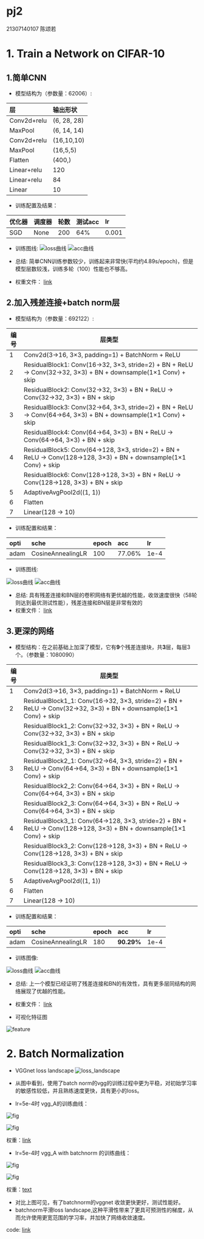 # pj2
21307140107 陈颂若
# 1. Train a Network on CIFAR-10
## 1.简单CNN
* 模型结构为（参数量：62006）:

| 层  | 输出形状  |
|:----------|:----------|
| Conv2d+relu  | (6, 28, 28)    |
| MaxPool   |(6, 14, 14)|
| Conv2d+relu   | (16,10,10)  |
| MaxPool       |(16,5,5) |
| Flatten   |(400,)  |
| Linear+relu   | 120   |
| Linear+relu  | 84|
| Linear   | 10   |
 
* 训练配置及结果：

|优化器|调度器|轮数|测试acc|lr|
|:-----|:-----|:------|:-----|:--|
|SGD|None|200|64%|0.001|

* 训练图线:
![loss曲线](simple_loss.png)
![acc曲线](simple_acc.png)

* 总结:
简单CNN训练参数较少，训练起来非常快(平均约4.89s/epoch)，但是模型层数较浅，训练多轮（100）性能也不够高。
* 权重文件：
[link](https://drive.google.com/file/d/1jVbfX_tetB7FLBB7FBq5TUvI9UbevfKS/view?usp=drive_link)
## 2.加入残差连接+batch norm层
* 模型结构为（参数量：692122）:

| 编号 | 层类型                            |
|--------|-----------------------------------|
| 1      | Conv2d(3→16, 3×3, padding=1) + BatchNorm + ReLU |
| 2      | ResidualBlock1: Conv(16→32, 3×3, stride=2) + BN + ReLU → Conv(32→32, 3×3) + BN + downsample(1×1 Conv) + skip |
|        | ResidualBlock2: Conv(32→32, 3×3) + BN + ReLU → Conv(32→32, 3×3) + BN + skip |
| 3      | ResidualBlock3: Conv(32→64, 3×3, stride=2) + BN + ReLU → Conv(64→64, 3×3) + BN + downsample(1×1 Conv) + skip |
|        | ResidualBlock4: Conv(64→64, 3×3) + BN + ReLU → Conv(64→64, 3×3) + BN + skip |
| 4      | ResidualBlock5: Conv(64→128, 3×3, stride=2) + BN + ReLU → Conv(128→128, 3×3) + BN + downsample(1×1 Conv) + skip |
|        | ResidualBlock6: Conv(128→128, 3×3) + BN + ReLU → Conv(128→128, 3×3) + BN + skip |
| 5      | AdaptiveAvgPool2d((1, 1))         |
| 6      | Flatten                           |
| 7      | Linear(128 → 10)                  |

* 训练配置和结果：

|opti|sche|epoch|acc|lr|
|:---|:---|:---|:---|:--|
|adam|CosineAnnealingLR|100|77.06%|1e-4|

* 训练图线:

![loss曲线](deep_loss.png)
![acc曲线](deep_acc.png)

* 总结:
具有残差连接和BN层的卷积网络有更优越的性能，收敛速度很快（58轮则达到最优测试性能），残差连接和BN层是非常有效的
* 权重文件：
[link](https://drive.google.com/file/d/1s6cHtYxorG6nXae1XHuixqvBHUnGk23z/view?usp=drive_link)
## 3.更深的网络
* 模型结构：在之前基础上加深了模型，它有**9**个残差连接块，共**3**层，每层3个。（参数量：1080090）

| 编号 | 层类型                                     |
|--------|--------------------------------------------|
| 1      | Conv2d(3→16, 3×3, padding=1) + BatchNorm + ReLU |
| 2      | ResidualBlock1_1: Conv(16→32, 3×3, stride=2) + BN + ReLU → Conv(32→32, 3×3) + BN + downsample(1×1 Conv) + skip |
|        | ResidualBlock1_2: Conv(32→32, 3×3) + BN + ReLU → Conv(32→32, 3×3) + BN + skip |
|        | ResidualBlock1_3: Conv(32→32, 3×3) + BN + ReLU → Conv(32→32, 3×3) + BN + skip |
| 3      | ResidualBlock2_1: Conv(32→64, 3×3, stride=2) + BN + ReLU → Conv(64→64, 3×3) + BN + downsample(1×1 Conv) + skip |
|        | ResidualBlock2_2: Conv(64→64, 3×3) + BN + ReLU → Conv(64→64, 3×3) + BN + skip |
|        | ResidualBlock2_3: Conv(64→64, 3×3) + BN + ReLU → Conv(64→64, 3×3) + BN + skip |
| 4      | ResidualBlock3_1: Conv(64→128, 3×3, stride=2) + BN + ReLU → Conv(128→128, 3×3) + BN + downsample(1×1 Conv) + skip |
|        | ResidualBlock3_2: Conv(128→128, 3×3) + BN + ReLU → Conv(128→128, 3×3) + BN + skip |
|        | ResidualBlock3_3: Conv(128→128, 3×3) + BN + ReLU → Conv(128→128, 3×3) + BN + skip |
| 5      | AdaptiveAvgPool2d((1, 1))                  |
| 6      | Flatten                                    |
| 7      | Linear(128 → 10)                           |

* 训练配置和结果：

|opti|sche|epoch|acc|lr|
|:---|:---|:---|:---|:--|
|adam|CosineAnnealingLR|180|**90.29%**|1e-4|

* 训练图像:

![loss曲线](deeper_loss.png)
![acc曲线](deeper_acc.png)
* 总结:
上一个模型已经证明了残差连接和BN的有效性，具有更多层同结构的网络展现了优越的性能。

* 权重文件：
[link](https://drive.google.com/file/d/16Q9HZThnWu_4UtUbdnRMGIk2s5ZOwTvg/view?usp=drive_link)

* 可视化特征图

![feature](feature.png)

# 2. Batch Normalization
* VGGnet loss landscape
![loss_landscape](loss_landscape.png)

* 从图中看到，使用了batch norm的vgg的训练过程中更为平稳，对初始学习率的敏感性较低，并且熟练速度更快，具有更小的loss。
 
* lr=5e-4时 vgg_A的训练曲线：

![fig](loss_curve.png)

![fig](val_accuracy_curve_epoch.png)

权重：[link](https://drive.google.com/file/d/1XatcAA1_yhOYrMcCMFsL2auIyPWxnGqi/view?usp=drive_link)

* lr=5e-4时 vgg_A with batchnorm 的训练曲线：

![fig](loss_curve_B.png)

![fig](val_accuracy_curve_epoch_B.png)

权重：[text](https://drive.google.com/file/d/1hetqDOjKNC3QfJKyXR2JFZdYFHkHgarJ/view?usp=drive_link)

* 对比上图可见，有了batchnorm的vggnet 收敛更快更好，测试性能好。
* batchnorm平滑loss landscape,这种平滑性带来了更具可预测性的梯度，从而允许使用更宽范围的学习率，并加快了网络收敛速度。

code:
[link](https://github.com/groolegend/nndl_pj2)
